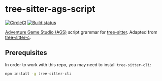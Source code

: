 # tree-sitter-ags-script

[![CircleCI](https://circleci.com/gh/edmundito/tree-sitter-ags-script.svg?style=svg)](https://circleci.com/gh/edmundito/tree-sitter-ags-script)
[![Build status](https://ci.appveyor.com/api/projects/status/brtkfcqyb9ogu08p?svg=true)](https://ci.appveyor.com/project/edmundito/tree-sitter-ags-script)

[Adventure Game Studio (AGS)](https://adventuregamestudio.co.uk) script grammar for [tree-sitter](https://github.com/tree-sitter/tree-sitter). Adapted from [tree-sitter-c](https://github.com/tree-sitter/tree-sitter-c).

## Prerequisites

In order to work with this repo, you may need to install `tree-sitter-cli`:

```sh
npm install -g tree-sitter-cli
```
